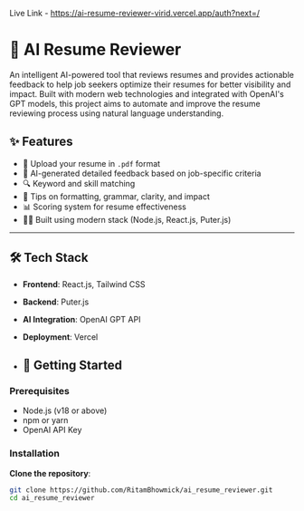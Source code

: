 Live Link - https://ai-resume-reviewer-virid.vercel.app/auth?next=/

# 🧠 AI Resume Reviewer

An intelligent AI-powered tool that reviews resumes and provides actionable feedback to help job seekers optimize their resumes for better visibility and impact. Built with modern web technologies and integrated with OpenAI's GPT models, this project aims to automate and improve the resume reviewing process using natural language understanding.

## ✨ Features

- 📄 Upload your resume in `.pdf` format
- 🤖 AI-generated detailed feedback based on job-specific criteria
- 🔍 Keyword and skill matching
- 🎯 Tips on formatting, grammar, clarity, and impact
- 📊 Scoring system for resume effectiveness
- 🧑‍💻 Built using modern stack (Node.js, React.js, Puter.js)

---

## 🛠️ Tech Stack

- **Frontend**: React.js, Tailwind CSS  
- **Backend**: Puter.js  
- **AI Integration**: OpenAI GPT API  
- **Deployment**: Vercel

- ## 🚀 Getting Started

### Prerequisites

- Node.js (v18 or above)
- npm or yarn
- OpenAI API Key

### Installation

**Clone the repository**:
   ```bash
   git clone https://github.com/RitamBhowmick/ai_resume_reviewer.git
   cd ai_resume_reviewer
